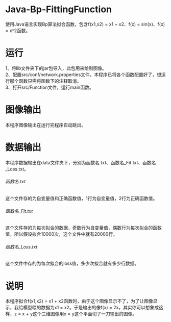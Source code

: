 # Java-Bp-FittingFunction
使用Java语言实现Bp算法拟合函数，包含f(x1,x2) = x1 + x2、f(x) = sin(x)、f(x) = x^2函数。
# 运行
1、将lib文件夹下的jar包导入，此包用来绘制图像。<br>
2、配置src/conf/network.properties文件，本程序已将各个函数配置好了，想运行那个函数只需将函数下的注释取消。<br>
3、打开src/Function文件，运行main函数。<br>
# 图像输出
本程序图像输出在运行完程序自动跳出。
# 数据输出
本程序数据输出在data文件夹下，分别为函数名.txt、函数名_Fit.txt、函数名_Loss.txt。<br>
###### 函数名.txt
这个文件存的为自变量值和正确函数值，1行为自变量值，2行为正确函数值。<br>
###### 函数名_Fit.txt
这个文件存的为每次拟合的数据，奇数行为自变量值，偶数行为每次拟合的函数值，所以假设拟合10000次，这个文件中就有20000行。<br>
###### 函数名_Loss.txt
这个文件中存的为每次拟合的loss值，多少次拟合就有多少行数据。<br>
# 说明
本程序拟合f(x1,x2) = x1 + x2函数时，由于这个图像显示不了，为了让图像显示，我给模型喂的数据为x1 = x2。于是输出的像f(x) = 2x，其实你可以想象成这样，z = x + y这个三维图像用x = y这个平面切了一刀输出的图像。
